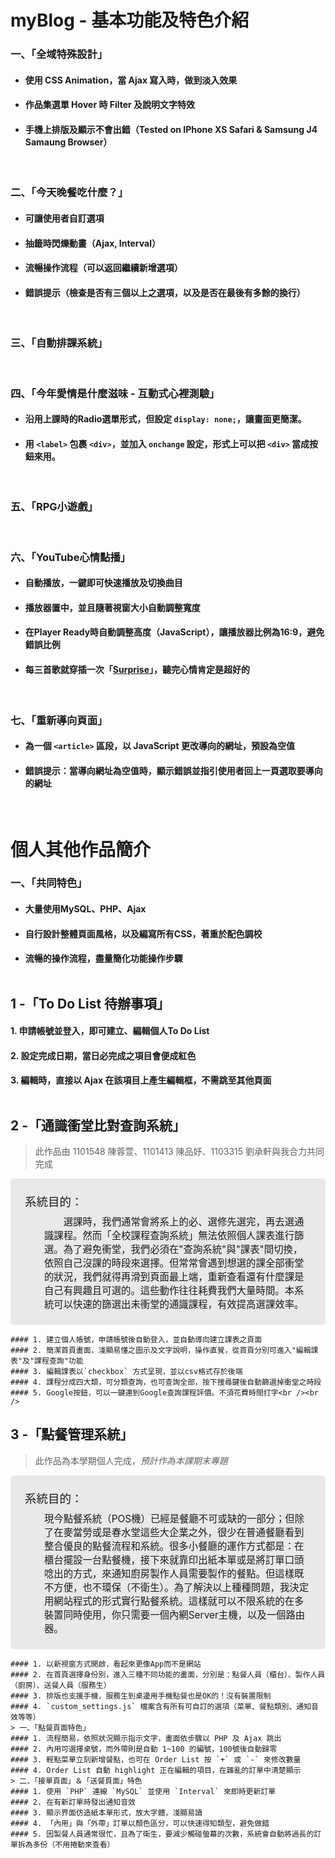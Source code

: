 # myBlog - 基本功能及特色介紹

### 一、「全域特殊設計」
- #### 使用 CSS Animation，當 Ajax 寫入時，做到淡入效果
- #### 作品集選單 Hover 時 Filter 及說明文字特效
- #### 手機上排版及顯示不會出錯（Tested on IPhone XS Safari & Samsung J4 Samaung Browser）

<br />  

### 二、「今天晚餐吃什麼？」
- #### 可讓使用者自訂選項
- ####  抽籤時閃爍動畫（Ajax, Interval）
- #### 流暢操作流程（可以返回繼續新增選項）
- #### 錯誤提示（檢查是否有三個以上之選項，以及是否在最後有多餘的換行）

<br />  

### 三、「自動排課系統」


<br />  

### 四、「今年愛情是什麼滋味 - 互動式心裡測驗」
- #### 沿用上課時的Radio選單形式，但設定 `display: none;`，讓畫面更簡潔。
- #### 用 `<label>` 包裹 `<div>`，並加入 `onchange` 設定，形式上可以把 `<div>` 當成按鈕來用。

<br />  

### 五、「RPG小遊戲」


<br />  

### 六、「YouTube心情點播」
- #### 自動播放，一鍵即可快速播放及切換曲目
- #### 播放器置中，並且隨著視窗大小自動調整寬度
- #### 在Player Ready時自動調整高度（JavaScript），讓播放器比例為16:9，避免錯誤比例
- #### 每三首歌就穿插一次「[Surprise](https://zh.wikipedia.org/wiki/%E7%91%9E%E5%85%8B%E6%90%96)」，聽完心情肯定是超好的

<br />  

### 七、「重新導向頁面」
- #### 為一個 `<article>` 區段，以 JavaScript 更改導向的網址，預設為空值
- #### 錯誤提示：當導向網址為空值時，顯示錯誤並指引使用者回上一頁選取要導向的網址

<br />  

# 個人其他作品簡介
### 一、「共同特色」
- #### 大量使用MySQL、PHP、Ajax
- #### 自行設計整體頁面風格，以及編寫所有CSS，著重於配色調校
- #### 流暢的操作流程，盡量簡化功能操作步驟<br /><br />
## 1 -「To Do List 待辦事項」
#### 1. 申請帳號並登入，即可建立、編輯個人To Do List
#### 2. 設定完成日期，當日必完成之項目會便成紅色
#### 3. 編輯時，直接以 Ajax 在該項目上產生編輯框，不需跳至其他頁面<br /><br />
## 2 -「通識衝堂比對查詢系統」
> 此作品由 1101548 陳蓉萱、1101413 陳品妤、1103315 劉承軒與我合力共同完成
<div style="background-color: #E9E9E9; font-size: 1.1em; padding: 1.5em; border-radius: 5px;"><span style="font-size: 1.2em;">系統目的：</span><div style="margin-top: 0.5em;padding-left:2em;"><span style="padding-left: 2em;">選課時，我們通常會將系上的必、選修先選完，再去選通識課程。然而「全校課程查詢系統」無法依照個人課表進行篩選。為了避免衝堂，我們必須在"查詢系統"與"課表"間切換，依照自己沒課的時段來選擇。但常常會遇到想選的課全部衝堂的狀況，我們就得再滑到頁面最上端，重新查看還有什麼課是自己有興趣且可選的。這些動作往往耗費我們大量時間。本系統可以快速的篩選出未衝堂的通識課程，有效提高選課效率。</span></div></div> 

    #### 1. 建立個人帳號，申請帳號後自動登入，並自動導向建立課表之頁面
    #### 2. 簡潔首頁畫面，淺顯易懂之圖示及文字說明，操作直覺，從首頁分別可進入"編輯課表"及"課程查詢"功能
    #### 3. 編輯課表以`checkbox` 方式呈現，並以csv格式存於後端
    #### 4. 課程分成四大類，可分類查詢，也可查詢全部，按下搜尋鍵後自動篩選掉衝堂之時段
    #### 5. Google按鈕，可以一鍵連到Google查詢課程評價。不須花費時間打字<br /><br />
## 3 -「點餐管理系統」
> 此作品為本學期個人完成，<i>預計作為本課期末專題</i>
<div style="background-color: #E9E9E9; font-size: 1.1em; padding: 1.5em; border-radius: 5px;"><span style="font-size: 1.2em;">系統目的：</span><div style="margin-top: 0.5em;padding-left:2em;">現今點餐系統（POS機）已經是餐廳不可或缺的一部分；但除了在麥當勞或是春水堂這些大企業之外，很少在普通餐廳看到整合優良的點餐流程和系統。很多小餐廳的運作方式都是：在櫃台擺設一台點餐機，接下來就靠印出紙本單或是將訂單口頭唸出的方式，來通知廚房製作人員需要製作的餐點。但這樣既不方便，也不環保（不衛生）。為了解決以上種種問題，我決定用網站程式的形式實行點餐系統。這樣就可以不限系統的在多裝置同時使用，你只需要一個內網Server主機，以及一個路由器。<span style="padding-left: 2em;"></span></div></div> 

    #### 1. 以新視窗方式開啟，看起來更像App而不是網站
    #### 2. 在首頁選擇身份別，進入三種不同功能的畫面，分別是：點餐人員（櫃台）、製作人員（廚房）、送餐人員（服務生）
    #### 3. 排版也支援手機，服務生到桌邊用手機點餐也是OK的！沒有裝置限制
    #### 4. `custom_settings.js` 檔案含有所有可自訂的選項（菜單、餐點類別、通知音效等等）
    > 一、「點餐頁面特色」
    #### 1. 流程簡易，依照狀況顯示指示文字，畫面依步驟以 PHP 及 Ajax 跳出
    #### 2. 內用可選擇桌號，而外帶則是自動 1~100 的編號，100號後自動歸零
    #### 3. 輕點菜單立刻新增餐點，也可在 Order List 按 `+` 或 `-` 來修改數量
    #### 4. Order List 自動 highlight 正在編輯的項目，在雜亂的訂單中清楚顯示
    > 二、「接單頁面」＆「送餐頁面」特色
    #### 1. 使用 `PHP` 連線 `MySQL` 並使用 `Interval` 來即時更新訂單
    #### 2. 在有新訂單時發出通知音效
    #### 3. 顯示界面仿造紙本單形式，放大字體，淺顯易讀
    #### 4. 「內用」與「外帶」訂單以顏色區分，可以快速得知類型，避免做錯
    #### 5. 因製餐人員通常很忙，且為了衛生，要減少觸碰螢幕的次數，系統會自動將過長的訂單拆為多份（不用捲動來查看）